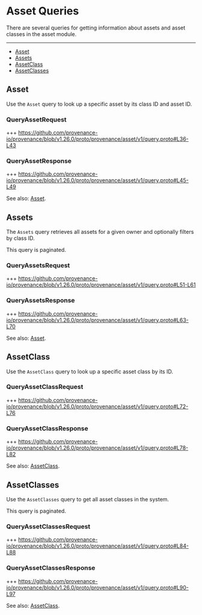 # Asset Queries

There are several queries for getting information about assets and asset classes in the asset module.

---
<!-- TOC 2 2 -->
  - [Asset](#asset)
  - [Assets](#assets)
  - [AssetClass](#assetclass)
  - [AssetClasses](#assetclasses)


## Asset

Use the `Asset` query to look up a specific asset by its class ID and asset ID.

### QueryAssetRequest

+++ https://github.com/provenance-io/provenance/blob/v1.26.0/proto/provenance/asset/v1/query.proto#L36-L43

### QueryAssetResponse

+++ https://github.com/provenance-io/provenance/blob/v1.26.0/proto/provenance/asset/v1/query.proto#L45-L49

See also: [Asset](03_messages.md#asset).


## Assets

The `Assets` query retrieves all assets for a given owner and optionally filters by class ID.

This query is paginated.

### QueryAssetsRequest

+++ https://github.com/provenance-io/provenance/blob/v1.26.0/proto/provenance/asset/v1/query.proto#L51-L61

### QueryAssetsResponse

+++ https://github.com/provenance-io/provenance/blob/v1.26.0/proto/provenance/asset/v1/query.proto#L63-L70

See also: [Asset](03_messages.md#asset).


## AssetClass

Use the `AssetClass` query to look up a specific asset class by its ID.

### QueryAssetClassRequest

+++ https://github.com/provenance-io/provenance/blob/v1.26.0/proto/provenance/asset/v1/query.proto#L72-L76

### QueryAssetClassResponse

+++ https://github.com/provenance-io/provenance/blob/v1.26.0/proto/provenance/asset/v1/query.proto#L78-L82

See also: [AssetClass](03_messages.md#assetclass).


## AssetClasses

Use the `AssetClasses` query to get all asset classes in the system.

This query is paginated.

### QueryAssetClassesRequest

+++ https://github.com/provenance-io/provenance/blob/v1.26.0/proto/provenance/asset/v1/query.proto#L84-L88

### QueryAssetClassesResponse

+++ https://github.com/provenance-io/provenance/blob/v1.26.0/proto/provenance/asset/v1/query.proto#L90-L97

See also: [AssetClass](03_messages.md#assetclass).

